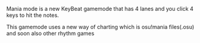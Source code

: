Mania mode is a new KeyBeat gamemode that has 4 lanes and you click 4 keys to hit the notes.

This gamemode uses a new way of charting which is osu!mania files(.osu) and soon also other rhythm games 

